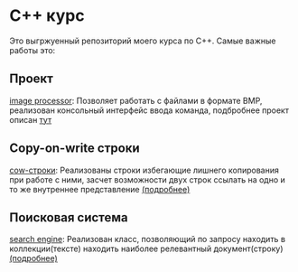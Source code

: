 # С++ курс

Это выгржуенный репозиторий моего курса по С++. Cамые важные работы это:
## Проект 
[image processor](tasks/image_processor): Позволяет работать с файлами в формате BMP, реализован консольный интерфейс ввода команда, подбробнее проект описан [тут](tasks/image_processor/readme.md)
## Сopy-on-write строки
[cow-строки](tasks/cow): Реализованы строки избегающие лишнего копирования при работе с ними, засчет возможности двух строк ссылать на одно и то же внутреннее представление [(подробнее)](tasks/cow/readme.md)
## Поисковая система
[search engine](tasks/search2): Реализован класс, позволяющий по запросу находить в коллекции(тексте) находить наиболее релевантный документ(строку) [(подробнее)](tasks/search2/readme.md)

